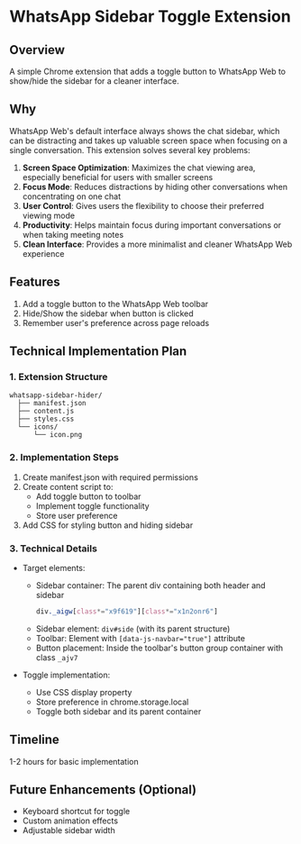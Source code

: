# WhatsApp Sidebar Toggle Extension

## Overview
A simple Chrome extension that adds a toggle button to WhatsApp Web to show/hide the sidebar for a cleaner interface.

## Why
WhatsApp Web's default interface always shows the chat sidebar, which can be distracting and takes up valuable screen space when focusing on a single conversation. This extension solves several key problems:

1. **Screen Space Optimization**: Maximizes the chat viewing area, especially beneficial for users with smaller screens
2. **Focus Mode**: Reduces distractions by hiding other conversations when concentrating on one chat
3. **User Control**: Gives users the flexibility to choose their preferred viewing mode
4. **Productivity**: Helps maintain focus during important conversations or when taking meeting notes
5. **Clean Interface**: Provides a more minimalist and cleaner WhatsApp Web experience

## Features
1. Add a toggle button to the WhatsApp Web toolbar
2. Hide/Show the sidebar when button is clicked
3. Remember user's preference across page reloads

## Technical Implementation Plan

### 1. Extension Structure
```
whatsapp-sidebar-hider/
  ├── manifest.json
  ├── content.js
  ├── styles.css
  └── icons/
      └── icon.png
```

### 2. Implementation Steps
1. Create manifest.json with required permissions
2. Create content script to:
   - Add toggle button to toolbar
   - Implement toggle functionality
   - Store user preference
3. Add CSS for styling button and hiding sidebar

### 3. Technical Details
- Target elements:
  - Sidebar container: The parent div containing both header and sidebar
    ```css
    div._aigw[class*="x9f619"][class*="x1n2onr6"]
    ```
  - Sidebar element: `div#side` (with its parent structure)
  - Toolbar: Element with `[data-js-navbar="true"]` attribute
  - Button placement: Inside the toolbar's button group container with class `_ajv7`

- Toggle implementation:
  - Use CSS display property
  - Store preference in chrome.storage.local
  - Toggle both sidebar and its parent container

## Timeline
1-2 hours for basic implementation

## Future Enhancements (Optional)
- Keyboard shortcut for toggle
- Custom animation effects
- Adjustable sidebar width

